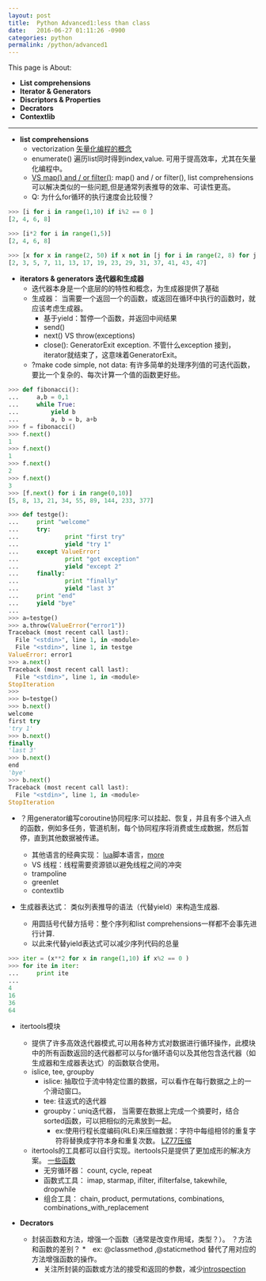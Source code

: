 ```yaml
---
layout: post
title:  Python Advanced1:less than class
date:   2016-06-27 01:11:26 -0900
categories: python
permalink: /python/advanced1
---
```

This page is About:

* __List comprehensions__
* __Iterator & Generators__
* __Discriptors & Properties__
* __Decrators__
* __Contextlib__

---

* **list comprehensions**   
	* vectorization [矢量化编程的概念](http://ufldl.stanford.edu/wiki/index.php/%E7%9F%A2%E9%87%8F%E5%8C%96%E7%BC%96%E7%A8%8B)
    * enumerate() 遍历list同时得到index,value. 可用于提高效率，尤其在矢量化编程中。
    * [VS map() and / or filter()](http://www.secnetix.de/olli/Python/list_comprehensions.hawk):
        map() and / or filter(), list comprehensions 可以解决类似的一些问题,但是通常列表推导的效率、可读性更高。 
    * Q: 为什么for循环的执行速度会比较慢？
    
```Python
>>> [i for i in range(1,10) if i%2 == 0 ]
[2, 4, 6, 8]

>>> [i*2 for i in range(1,5)]
[2, 4, 6, 8]

>>> [x for x in range(2, 50) if x not in [j for i in range(2, 8) for j in range(i*2, 50, i)]]
[2, 3, 5, 7, 11, 13, 17, 19, 23, 29, 31, 37, 41, 43, 47]    
```

* **iterators & generators 迭代器和生成器**
    * 迭代器本身是一个底层的的特性和概念，为生成器提供了基础
    * 生成器： 当需要一个返回一个的函数，或返回在循环中执行的函数时，就应该考虑生成器。
		* 基于yield：暂停一个函数，并返回中间结果
		* send()
		* next() VS throw(exceptions)
		* close(): GeneratorExit exception. 不管什么exception 接到，iterator就结束了，这意味着GeneratorExit。
	* ?make code simple, not data: 有许多简单的处理序列值的可迭代函数，要比一个复杂的、每次计算一个值的函数更好些。
	
``` python
>>> def fibonacci():
...     a,b = 0,1
...     while True:
...         yield b
...         a, b = b, a+b
>>> f = fibonacci() 
>>> f.next()
1
>>> f.next()
1   
>>> f.next()
2 
>>> f.next()
3 
>>> [f.next() for i in range(0,10)]
[5, 8, 13, 21, 34, 55, 89, 144, 233, 377]
``` 
``` python
>>> def testge():
...     print "welcome"
...     try:
...             print "first try"
...             yield "try 1"
...     except ValueError:
...             print "got exception"
...             yield "except 2"
...     finally:
...             print "finally"
...             yield "last 3"
...     print "end"
...     yield "bye"
...
>>> a=testge()
>>> a.throw(ValueError("error1"))
Traceback (most recent call last):
  File "<stdin>", line 1, in <module>
  File "<stdin>", line 1, in testge
ValueError: error1
>>> a.next()
Traceback (most recent call last):
  File "<stdin>", line 1, in <module>
StopIteration
>>>
>>> b=testge()
>>> b.next()
welcome
first try
'try 1'
>>> b.next()
finally
'last 3'
>>> b.next()
end
'bye'
>>> b.next()
Traceback (most recent call last):
  File "<stdin>", line 1, in <module>
StopIteration

``` 

* ？用generator编写coroutine协同程序:可以挂起、恢复，并且有多个进入点的函数，例如多任务，管道机制，每个协同程序将消费或生成数据，然后暂停，直到其他数据被传递。
	* 其他语言的经典实现： [lua](https://zh.wikipedia.org/wiki/Lua)脚本语言，[more](http://www.runoob.com/lua/lua-tutorial.html)
	* VS 线程：线程需要资源锁以避免线程之间的冲突
	* trampoline
	* greenlet
	* contextlib
	

* 生成器表达式： 类似列表推导的语法（代替yield）来构造生成器.
	* 用圆括号代替方括号：整个序列和list comprehensions一样都不会事先进行计算.
	* 以此来代替yield表达式可以减少序列代码的总量
		
``` python
>>> iter = (x**2 for x in range(1,10) if x%2 == 0 )
>>> for ite in iter:
...     print ite
...
4
16
36
64
```

* itertools模块	
	* 提供了许多高效迭代器模式,可以用各种方式对数据进行循环操作，此模块中的所有函数返回的迭代器都可以与for循环语句以及其他包含迭代器（如生成器和生成器表达式）的函数联合使用。
	* islice, tee, groupby
		* islice: 抽取位于流中特定位置的数据，可以看作在每行数据之上的一个滑动窗口。
		* tee: 往返式的迭代器
		* groupby：uniq迭代器， 当需要在数据上完成一个摘要时，结合sorted函数，可以把相似的元素放到一起。
			* ex:使用行程长度编码(RLE)来压缩数据：字符中每组相邻的重复字符将替换成字符本身和重复次数。 [LZ77压缩](https://zh.wikipedia.org/wiki/LZ77%E4%B8%8ELZ78)
	* itertools的工具都可以自行实现。itertools只是提供了更加成形的解决方案。 [一些函数](http://www.cnblogs.com/vamei/p/3174796.html)
		* 无穷循环器： count, cycle, repeat
		* 函数式工具： imap, starmap, ifilter, ifilterfalse, takewhile, dropwhile
		* 组合工具： chain, product, permutations, combinations, combinations_with_replacement
		
* **Decrators**
	* 封装函数和方法，增强一个函数（通常是改变作用域，类型？）。 ？方法和函数的差别？ 
		*　ex: @classmethod  ,@staticmethod  替代了用对应的方法增强函数的操作。 
		* 关注所封装的函数或方法的接受和返回的参数，减少[introspection](https://www.hikyle.me/archives/581/)
		
		
		
		
		
